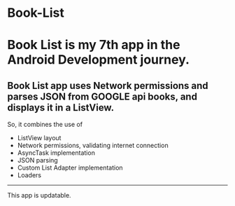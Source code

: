 # Book-List
Book List is my 7th app in the Android Development journey.
========================================================
Book List app uses Network permissions and parses JSON from GOOGLE api books,
and displays it in a ListView.
--------------------------------------------------------
So, it combines the use of
* ListView layout
* Network permissions, validating internet connection
* AsyncTask implementation
* JSON parsing
* Custom List Adapter implementation
* Loaders
-----------------------------------------------------
This app is updatable.
